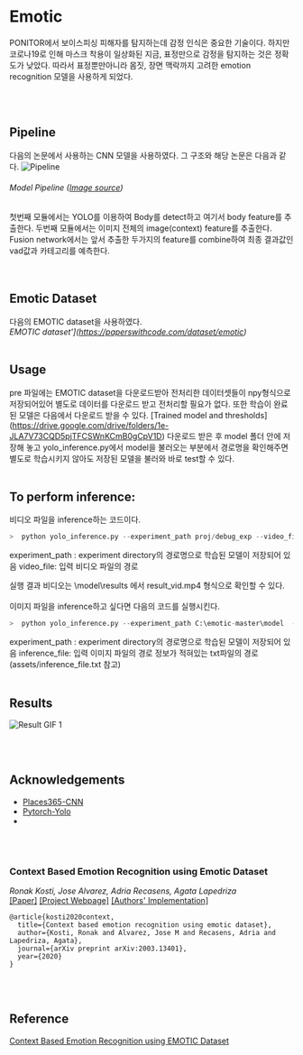 # Emotic 

PONITOR에서 보이스피싱 피해자를 탐지하는데 감정 인식은 중요한 기술이다. 
하지만 코로나19로 인해 마스크 착용이 일상화된 지금, 표정만으로 감정을 탐지하는 것은 정확도가 낮았다.
따라서 표정뿐만아니라 몸짓, 장면 맥락까지 고려한 emotion recognition 모델을 사용하게 되었다. 

<br></br>
## Pipeline

다음의 논문에서 사용하는 CNN 모델을 사용하였다. 
그 구조와 해당 논문은 다음과 같다. 
![Pipeline](https://raw.githubusercontent.com/Tandon-A/emotic/master/assets/pipeline%20model.jpg "Model Pipeline") 
###### Model Pipeline ([Image source](https://arxiv.org/pdf/2003.13401.pdf))

첫번째 모듈에서는 YOLO를 이용하여 Body를 detect하고 여기서 body feature를 추출한다.
두번째 모듈에서는 이미지 전체의 image(context) feature를 추출한다.
Fusion network에서는 앞서 추출한 두가지의 feature를 combine하여 최종 결과값인 vad값과 카테고리를 예측한다.  
<br></br>
## Emotic Dataset 
다음의 EMOTIC dataset을 사용하였다.  
*EMOTIC dataset'](https://paperswithcode.com/dataset/emotic)*
<br></br>
## Usage
pre 파일에는 EMOTIC dataset을 다운로드받아 전처리한 데이터셋들이 npy형식으로 저장되어있어 
별도로 데이터를 다운로드 받고 전처리할 필요가 없다. 
또한 학습이 완료된 모델은 다음에서 다운로드 받을 수 있다.
[Trained model and thresholds] (https://drive.google.com/drive/folders/1e-JLA7V73CQD5pjTFCSWnKCmB0gCpV1D)
다운로드 받은 후 model 폴더 안에 저장해 놓고 yolo_inference.py에서 model을 불러오는 부분에서 경로명을 확인해주면 별도로 학습시키지 않아도 저장된 모델을 불러와 바로 test할 수 있다. 
<br></br>
## To perform inference: 
비디오 파일을 inference하는 코드이다. 
```python
>  python yolo_inference.py --experiment_path proj/debug_exp --video_file C:\emotic-master\assets\video_file.mp4
```
experiment_path : experiment directory의 경로명으로 학습된 모델이 저장되어 있음
video_file: 입력 비디오 파일의 경로  

실행 결과 비디오는 
\model\results 에서 result_vid.mp4 형식으로 확인할 수 있다. 
<br></br>
이미지 파일을 inference하고 싶다면 다음의 코드를 실행시킨다. 
```python
>  python yolo_inference.py --experiment_path C:\emotic-master\model  --inference_file C:\emotic-master\assets\friends.jpg
```
experiment_path : experiment directory의 경로명으로 학습된 모델이 저장되어 있음
inference_file: 입력 이미지 파일의 경로 정보가 적혀있는 txt파일의 경로 
(assets/inference_file.txt 참고) 
<br></br>

## Results 

![Result GIF 1](https://github.com/Ponitor/Ponitor_DL/blob/main/EmotionRecognition/assets/test_result.gif "Result GIF 1")

<br></br>
## Acknowledgements

* [Places365-CNN](https://github.com/CSAILVision/places365) 
* [Pytorch-Yolo](https://github.com/eriklindernoren/PyTorch-YOLOv3)
* 
<br></br>
### Context Based Emotion Recognition using Emotic Dataset 
_Ronak Kosti, Jose Alvarez, Adria Recasens, Agata Lapedriza_ <br>
[[Paper]](https://arxiv.org/pdf/2003.13401.pdf) [[Project Webpage]](http://sunai.uoc.edu/emotic/) [[Authors' Implementation]](https://github.com/rkosti/emotic)

```
@article{kosti2020context,
  title={Context based emotion recognition using emotic dataset},
  author={Kosti, Ronak and Alvarez, Jose M and Recasens, Adria and Lapedriza, Agata},
  journal={arXiv preprint arXiv:2003.13401},
  year={2020}
}
```
<br></br>
## Reference
[Context Based Emotion Recognition using EMOTIC Dataset]([https://github.com/Tandon-A](https://paperswithcode.com/paper/context-based-emotion-recognition-using))



